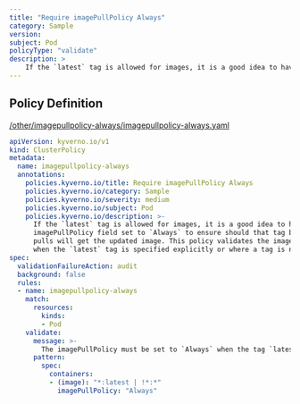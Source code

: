 ```yaml
---
title: "Require imagePullPolicy Always"
category: Sample
version: 
subject: Pod
policyType: "validate"
description: >
    If the `latest` tag is allowed for images, it is a good idea to have the imagePullPolicy field set to `Always` to ensure should that tag be overwritten that future pulls will get the updated image. This policy validates the imagePullPolicy is set to `Always` when the `latest` tag is specified explicitly or where a tag is not defined at all.
---
```


## Policy Definition
<a href="https://github.com/kyverno/policies/raw/main//other/imagepullpolicy-always/imagepullpolicy-always.yaml" target="-blank">/other/imagepullpolicy-always/imagepullpolicy-always.yaml</a>

```yaml
apiVersion: kyverno.io/v1
kind: ClusterPolicy
metadata:
  name: imagepullpolicy-always
  annotations:
    policies.kyverno.io/title: Require imagePullPolicy Always
    policies.kyverno.io/category: Sample
    policies.kyverno.io/severity: medium
    policies.kyverno.io/subject: Pod
    policies.kyverno.io/description: >-
      If the `latest` tag is allowed for images, it is a good idea to have the
      imagePullPolicy field set to `Always` to ensure should that tag be overwritten that future
      pulls will get the updated image. This policy validates the imagePullPolicy is set to `Always`
      when the `latest` tag is specified explicitly or where a tag is not defined at all.
spec:
  validationFailureAction: audit
  background: false
  rules:
  - name: imagepullpolicy-always
    match:
      resources:
        kinds:
        - Pod
    validate:
      message: >-
        The imagePullPolicy must be set to `Always` when the tag `latest` is used.
      pattern:
        spec:
          containers:
          - (image): "*:latest | !*:*"
            imagePullPolicy: "Always"
```
